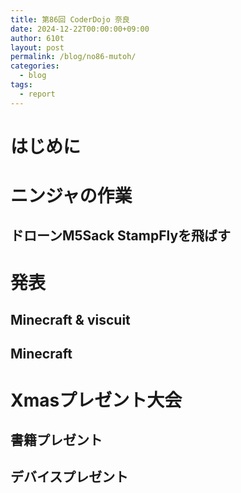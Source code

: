 ```yaml
---
title: 第86回 CoderDojo 奈良
date: 2024-12-22T00:00:00+09:00
author: 610t
layout: post
permalink: /blog/no86-mutoh/
categories:
  - blog
tags:
  - report
---
```

# はじめに

# ニンジャの作業

## ドローンM5Sack StampFlyを飛ばす

# 発表
## Minecraft & viscuit

## Minecraft

# Xmasプレゼント大会
## 書籍プレゼント
## デバイスプレゼント